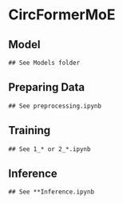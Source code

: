 # CircFormerMoE

## Model
```
## See Models folder
```

## Preparing Data
```
## See preprocessing.ipynb
```

## Training
```
## See 1_* or 2_*.ipynb
```

## Inference
```
## See **Inference.ipynb
```
